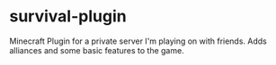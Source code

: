 # survival-plugin
Minecraft Plugin for a private server I'm playing on with friends. Adds alliances and some basic features to the game.

